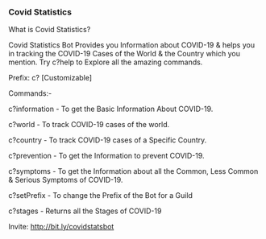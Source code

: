 ### Covid Statistics

What is Covid Statistics?

Covid Statistics Bot Provides you Information about COVID-19 & helps you in tracking the COVID-19 Cases of the World & the Country which you mention. Try c?help to Explore all the amazing commands. 

Prefix: c? [Customizable]

Commands:-

c?information - To get the Basic Information About COVID-19.

c?world - To track COVID-19 cases of the world.

c?country <country name> - To track COVID-19 cases of a Specific Country.

c?prevention -  To get the Information to prevent COVID-19.

c?symptoms - To get the Information about all the Common, Less Common & Serious 
Symptoms of COVID-19.

c?setPrefix - To change the Prefix of the Bot for a Guild

c?stages - Returns all the Stages of COVID-19
  
Invite: http://bit.ly/covidstatsbot
